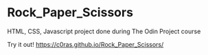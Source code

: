 # Rock_Paper_Scissors
HTML, CSS, Javascript project done during The Odin Project course

Try it out! https://c0ras.github.io/Rock_Paper_Scissors/
